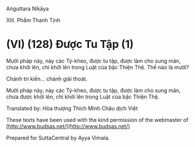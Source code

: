  

Aṅguttara Nikāya

XIII. Phẩm Thanh Tịnh

# (VI) (128) Ðược Tu Tập (1)

Mười pháp này, này các Tỷ-kheo, được tu tập, được làm cho sung mãn, chưa khởi lên, chỉ khởi lên trong Luật của bậc Thiện Thệ. Thế nào là mười?

Chánh tri kiến... chánh giải thoát.

Mười pháp này, này các Tỷ-kheo, được tu tập, được làm cho sung mãn, chưa được khởi lên, chỉ khởi lên trong Luật của bậc Thiện Thệ.

Translated by: Hòa thượng Thích Minh Châu dịch Việt

These texts have been used with the kind permission of the webmaster of [http://www.budsas.net/](http://www.budsas.net/)

Prepared for SuttaCentral by Ayya Vimala.